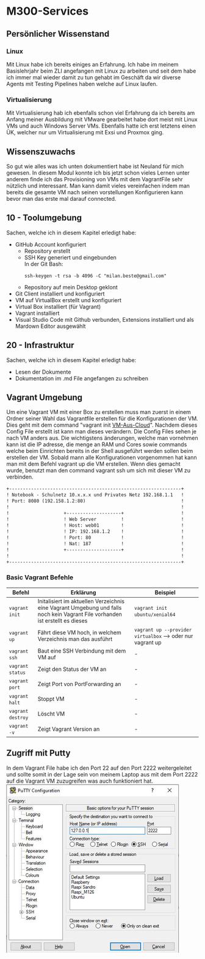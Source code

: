 # M300-Services

## Persönlicher Wissenstand

### Linux

Mit Linux habe ich bereits einiges an Erfahrung. Ich habe im meinem Basislehrjahr beim ZLI angefangen mit Linux zu arbeiten und seit dem habe ich immer mal wieder damit zu tun gehabt im Geschäft da wir diverse Agents mit Testing Pipelines haben welche auf Linux laufen.

### Virtualisierung 

Mit Virtualisierung hab ich ebenfalls schon viel Erfahrung da ich bereits am Anfang meiner Ausbildung mit VMware gearbeitet habe dort meist mit Linux VMs und auch Windows Server VMs. Ebenfalls hatte ich erst letztens einen ÜK, welcher nur um Virtualisierung mit Exsi und Proxmox ging.

## Wissenszuwachs

So gut wie alles was ich unten dokumentiert habe ist Neuland für mich gewesen. In diesem Modul konnte ich bis jetzt schon vieles Lernen unter anderem finde ich das Provisioning von VMs mit dem VagrantFile sehr nützlich und interessant. Man kann damit vieles vereinfachen indem man bereits die gesamte VM nach seinen vorstellungen Konfigurieren kann bevor man das erste mal darauf connected.

## 10 - Toolumgebung 
Sachen, welche ich in diesem Kapitel erledigt habe:
- GitHub Account konfiguriert
  - Repository erstellt
  - SSH Key generiert und eingebunden \
    In der Git Bash: 
    ```
    ssh-keygen -t rsa -b 4096 -C "milan.beste@gmail.com"
    ```
  - Repository auf mein Desktop geklont
- Git Client installiert und konfiguriert
- VM auf VirtualBox erstellt und konfiguriert
- Virtual Box installiert (für Vagrant)
- Vagrant installiert
- Visual Studio Code mit Github verbunden, Extensions installiert und als Mardown Editor ausgewählt 

## 20 - Infrastruktur
Sachen, welche ich in diesem Kapitel erledigt habe:
- Lesen der Dokumente
- Dokumentation im .md File angefangen zu schreiben

## Vagrant Umgebung

Um eine Vagrant VM mit einer Box zu erstellen muss man zuerst in einem Ordner seiner Wahl das Vagrantfile erstellen für die Konfigurationen der VM. Dies geht mit dem command "vagrant init [VM-Aus-Cloud](https://app.vagrantup.com/ubuntu/boxes/)". Nachdem dieses Config File erstellt ist kann man dieses verändern. Die Config Files sehen je nach VM anders aus. Die wichtigstens änderungen, welche man vornehmen kann ist die IP adresse, die menge an RAM und Cores sowie commands welche beim Einrichten bereits in der Shell ausgeführt werden sollen beim erstellen der VM. Sobald mann alle Konfigurationen vorgenommen hat kann man mit dem Befehl vagrant up die VM erstellen. Wenn dies gemacht wurde, benutzt man den command vagrant ssh um sich mit dieser VM zu verbinden.

    +---------------------------------------------------------------+
    ! Notebook - Schulnetz 10.x.x.x und Privates Netz 192.168.1.1   !                                                              
    ! Port: 8080 (192.158.1.2:80)                                   !	
    !                                                               !	
    !                    +--------------------+                     !
    !                    ! Web Server         !                     !
    !                    ! Host: web01        !                     !
    !                    ! IP: 192.168.1.2    !                     !
    !                    ! Port: 80           !                     !
    !                    ! Nat: 187           !                     !
    !                    +--------------------+                     !
    !                                                               !	
    +---------------------------------------------------------------+

### Basic Vagrant Befehle

Befehl | Erklärung | Beispiel
------------ | ------------- | -------------
`vagrant init` | Initalisiert im aktuellen Verzeichnis eine Vagrant Umgebung und falls noch kein Vagrant File vorhanden ist erstellt es dieses | `vagrant init ubuntu/xenial64`
`vagrant up` | Fährt diese VM hoch, in welchem Verzeichnis man das ausführt | `vagrant up --provider virtualbox` --> oder nur vagrant up
`vagrant ssh` | Baut eine SSH Verbindung mit dem VM auf | -
`vagrant status` | Zeigt den Status der VM an| -
`vagrant port` | Zeigt Port von PortForwarding an | -
`vagrant halt` | Stoppt VM | -
`vagrant destroy` | Löscht VM | -
`vagrant -v` | Zeigt Vagrant Version an | -

## Zugriff mit Putty

In dem Vagrant File habe ich den Port 22 auf den Port 2222 weitergeleitet und sollte somit in der Lage sein von meinem Laptop aus mit dem Port 2222 auf die Vagrant VM zuzugreifen was auch funktioniert hat.
![Putty-Bild](https://github.com/Milan-bst/M300-Services/blob/main/putty.JPG)